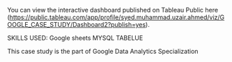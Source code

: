You can view the interactive dashboard published on Tableau Public here
(https://public.tableau.com/app/profile/syed.muhammad.uzair.ahmed/viz/GOOGLE_CASE_STUDY/Dashboard2?publish=yes).

SKILLS USED:
 Google sheets
 MYSQL
 TABELUE

This case study is the part of Google Data Analytics Specialization 
